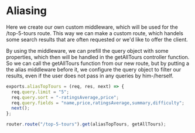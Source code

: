 # Aliasing

Here we create our own custom middleware, which will be used for the /top-5-tours route. This way we can make a custom route, which handels some search results that are often requested or we'd like to offer the client.

By using the middleware, we can prefill the query object with some properties, which then will be handled in the getAllTours controller function. So we can call the getAllTours function from our new route, but by putting a the alias middleware before it, we configure the query object to filter our results, even if the user does not pass in any queries by him-/herself.

```js
exports.aliasTopTours = (req, res, next) => {
  req.query.limit = "5";
  req.query.sort = "-ratingsAverage,price";
  req.query.fields = "name,price,ratingsAverage,summary,difficulty";
  next();
};

router.route("/top-5-tours").get(aliasTopTours, getAllTours);
```
